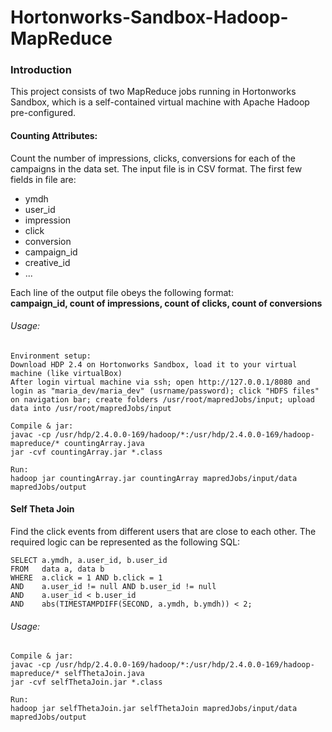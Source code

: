 # Hortonworks-Sandbox-Hadoop-MapReduce

### Introduction

This project consists of two MapReduce jobs running in Hortonworks Sandbox, which is a self-contained virtual machine with Apache Hadoop pre-configured. 

#### Counting Attributes: 

Count the number of impressions, clicks, conversions for each of the campaigns in the data set. The input file is in CSV format. The first few fields in file are:
- ymdh
- user_id
- impression
- click
- conversion
- campaign_id
- creative_id
- ...

Each line of the output file obeys the following format: <br>
	__campaign_id, count of impressions, count of clicks, count of conversions__

###### Usage:
	Environment setup:
	Download HDP 2.4 on Hortonworks Sandbox, load it to your virtual machine (like virtualBox)
	After login virtual machine via ssh; open http://127.0.0.1/8080 and login as "maria_dev/maria_dev" (usrname/password); click "HDFS files" on navigation bar; create folders /usr/root/mapredJobs/input; upload data into /usr/root/mapredJobs/input

	Compile & jar: 
	javac -cp /usr/hdp/2.4.0.0-169/hadoop/*:/usr/hdp/2.4.0.0-169/hadoop-mapreduce/* countingArray.java
	jar -cvf countingArray.jar *.class
	
	Run: 
	hadoop jar countingArray.jar countingArray mapredJobs/input/data mapredJobs/output

#### Self Theta Join 

Find the click events from different users that are close to each other. The required logic can be represented as the following SQL:

	SELECT a.ymdh, a.user_id, b.user_id
	FROM   data a, data b
	WHERE  a.click = 1 AND b.click = 1
	AND    a.user_id != null AND b.user_id != null
	AND    a.user_id < b.user_id
	AND    abs(TIMESTAMPDIFF(SECOND, a.ymdh, b.ymdh)) < 2;

###### Usage: 

	Compile & jar: 
	javac -cp /usr/hdp/2.4.0.0-169/hadoop/*:/usr/hdp/2.4.0.0-169/hadoop-mapreduce/* selfThetaJoin.java
	jar -cvf selfThetaJoin.jar *.class
	
	Run: 
	hadoop jar selfThetaJoin.jar selfThetaJoin mapredJobs/input/data mapredJobs/output
